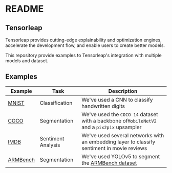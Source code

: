 # README

## Tensorleap

Tensorleap provides cutting-edge explainability and optimization engines, accelerate the development flow,
and enable users to create better models.

This repository provide examples to Tensorleap's integration with multiple models and dataset. 

## Examples 

| Example                                     | Task               | Description                                                                                                         | 
|---------------------------------------------|--------------------|---------------------------------------------------------------------------------------------------------------------|
| [MNIST](/examples/mnist)                    | Classification     | We've used a CNN to classify handwritten digits                                                                     |
| [COCO](/examples/coco)                      | Segmentation       | We've used the `COCO 14` dataset with a backbone of`MobileNetV2` and a `pix2pix` upsampler                          |
| [IMDB](/examples/imdb)                      | Sentiment Analysis | We've used several networks with an embedding layer to classify sentiment in movie reviews                          |
| [ARMBench](/examples/armbench-segmentation) | Segmentation       | We've used YOLOv5 to segment the [ARMBench dataset](http://armbench.s3-website-us-east-1.amazonaws.com/index.html)  |
 

